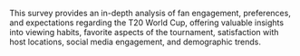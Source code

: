 
This survey provides an in-depth analysis of fan engagement, preferences, and expectations regarding the T20 World Cup, offering valuable insights into viewing habits, favorite aspects of the tournament, satisfaction with host locations, social media engagement, and demographic trends.
